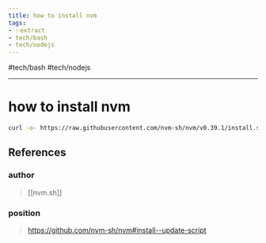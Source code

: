 ```yaml
---
title: how to install nvm
tags:
- ✨extract
- tech/bash
- tech/nodejs
---
```


#tech/bash #tech/nodejs 

---

# how to install nvm

```bash
curl -o- https://raw.githubusercontent.com/nvm-sh/nvm/v0.39.1/install.sh | bash
```
## References

### author
> [[nvm.sh]]
### position
> https://github.com/nvm-sh/nvm#install--update-script
